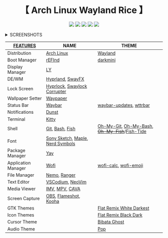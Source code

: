 <div align="center"><h1>
【 Arch Linux Wayland Rice 】
</h1></div>

<div align="center">

[![](https://img.shields.io/github/last-commit/f7yyy/dotfiles?&style=for-the-badge&color=DDDDDD&logoColor=DDDDDD&labelColor=222222)](https://github.com/F7YYY/dotfiles/activity)
[![](https://img.shields.io/github/repo-size/f7yyy/dotfiles?style=for-the-badge&logo=googledrive&label=SIZE&color=DDDDDD&logoColor=DDDDDD&labelColor=333333)](https://github.com/f7yyy/dotfiles)
[![](https://img.shields.io/github/stars/f7yyy/dotfiles?style=for-the-badge&logo=andela&color=DDDDDD&logoColor=DDDDDD&labelColor=333333)](https://youtu.be/dQw4w9WgXcQ?si=mAbUCyPRQY2MODCu)
[![](https://img.shields.io/badge/issues-brain-green/f7yyy/dotfiles?style=for-the-badge&color=DDDDDD&logoColor=DDDDDD&labelColor=333333)](https://avatars.githubusercontent.com/u/38305613?v=4)
[![](https://img.shields.io/github/license/f7yyy/dotfiles?style=for-the-badge&logo=GITHUB&color=DDDDDD&logoColor=DDDDDD&labelColor=333333)](LICENSE)
</a></div>

<details><summary>SCREENSHOTS</summary>
<img src="Pictures/Screenshots/.1.png">
<img src="Pictures/Screenshots/.2.png">
<img src="Pictures/Screenshots/.3.png">
<img src="Pictures/Screenshots/.4.png">
#───THE_DEEPER_YOU_LOOK_THE_MORE_YOU_FIND
</details>

| [FEATURES](https://arewewaylandyet.com) | NAME | THEME |
|-----------------------|------------------------|-------|
| Distribution          | [Arch Linux](https://github.com/archlinux)    |    [Wayland](https://github.com/wayland-project)
| Boot Manager          | [rEFInd](https://www.rodsbooks.com/refind)    |    [darkmini](https://github.com/LightAir/darkmini)
| Display Manager       | [LY](https://github.com/fairyglade/ly)
| DE/WM                 | [Hyprland](https://github.com/hyprwm/Hyprland), [SwayFX](https://github.com/WillPower3309/swayfx)
| Lock Screen           | [Hyprlock](https://github.com/hyprwm/hyprlock), [Swaylock Corrupter](https://github.com/r00tman/corrupter)
| Wallpaper Setter      | [Waypaper](https://github.com/anufrievroman/waypaper)
| Status Bar            | [Waybar](https://github.com/Alexays/Waybar)    |  [waybar-updates](https://github.com/L11R/waybar-updates), [wttrbar](https://github.com/bjesus/wttrbar)
| Notifications         | [Dunst](https://github.com/dunst-project/dunst)
| Terminal              | [Kitty](https://github.com/kovidgoyal/kitty)
| Shell                 | [Git](https://github.com/git), [Bash](https://git.savannah.gnu.org/cgit/bash.git), [Fish](https://github.com/fish-shell/fish-shell)    |    [Oh-My-Git](https://github.com/arialdomartini/oh-my-git), [Oh-My-Bash](https://github.com/ohmybash/oh-my-bash), ~~[Oh-My-Fish](https://github.com/oh-my-fish/oh-my-fish)~~/[Fish-Tide](https://github.com/IlanCosman/tide)
| Font                  | [Sony Sketch](http://www.ffonts.net/Sony-Sketch-EF.font), [Maple](https://github.com/subframe7536/maple-font), [Nerd Symbols](https://github.com/ryanoasis/nerd-fonts)
| Package Manager       | [Yay](https://github.com/Jguer/yay)
| Application Manager   | [Wofi](https://hg.sr.ht/~scoopta/wofi)    |   [wofi-calc](https://github.com/Zeioth/wofi-calc.git), [wofi-emoji](https://github.com/Zeioth/wofi-emoji)
| File Manager          | [Nemo](https://github.com/linuxmint/nemo), [Ranger](https://github.com/ranger/ranger)
| Text Editor           | [VSCodium](https://github.com/VSCodium/vscodium), [NeoVim](https://github.com/neovim/neovim)
| Media Viewer          | [IMV](https://sr.ht/~exec64/imv), [MPV](https://github.com/mpv-player/mpv), [CAVA](https://github.com/karlstav/cava)
| Screen Capture        | [OBS](https://github.com/obsproject/obs-studio), [Flameshot](https://github.com/flameshot-org/flameshot), [Kooha](https://github.com/SeaDve/Kooha)
| GTK Themes            |   |   [Flat Remix White Darkest](https://github.com/daniruiz/Flat-Remix-GTK)
| Icon Themes           |   |   [Flat Remix Black Dark](https://github.com/daniruiz/Flat-Remix-GTK)
| Cursor Theme          |   |   [Bibata Ghost](https://github.com/Silicasandwhich/Bibata_Cursor_Translucent.git)
| Audio Theme           |   |   [Pop](https://github.com/pop-os/gtk-theme)
